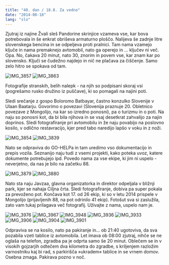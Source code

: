 ```yaml
---
title: "40. dan / 18.8. Za vedno"
date: "2014-08-18"
lang: "slo"
---
```


Zjutraj iz najine Žvali sleš Pandorine skrinjice vzameva vse, kar bova potrebovala in še enkrat obriševa armaturno ploščo. Nalijeva še zadnje litre slovenskega bencina in se odpeljeva proti pralnici. Tam nama vzamejo ključe in nama premaknejo avtomobil, nato ga operejo in … ključev ni več. Opa. No, čakava 20 minut, nato 30, znorim in povem vse, kar znam kar po slovensko. Ključi se čudežno najdejo in nič ne plačava za čiščenje. Samo zelo hitro se spokava od tam.

![IMG_3857](../images/IMG_3857.jpg) ![IMG_3863](../images/IMG_3863.jpg)

Fotografije stranskih, belih nalepk - na njih so podpisani skoraj vsi (pogrešamo rusko družino iz puščave), ki so pomagali na najini poti.

Sledi srečanje z gospo Boloromo Batbayar, častno konzulko Slovenije v Ulaan Baatarju. Govorimo o povezavi (Slovenija praznuje 20. Obletnico povezave z Mongolijo, na kar so izredno ponosni), pa o turizmu in o poti. Na naju so ponosni kot, da bi bila njihova in se vsaj desetkrat zahvalijo za najin doprinos. Sledi fotografiranje pri avtomobilu in že naju povabijo na poslovno kosilo, v odlično restavracijo, kjer pred tabo naredijo lapšo v voku in z noži.

![IMG_3854](../images/IMG_3854.jpg) ![IMG_3839](../images/IMG_3839.jpg)

Nato se odpraviva do GO-HELPa in tam uredimo vso dokumentacijo in prepis vozila. Seznanijo naju tudi z vsemi projekti, kako poteka uvoz, katere dokumente potrebujejo ipd. Povedo nama za vse ekipe, ki jim ni uspelo - neverjetno, da nas je bilo na začetku 88.

![IMG_3879](../images/IMG_3879.jpg) ![IMG_3880](../images/IMG_3880.jpg)

Nato sta naju Javzaa, glavna organizatorka in direktor odpeljala v bližnji park, kjer se nahaja Ciljna črta. Sledi fotografiranje, dobiva pa super pokala za prevoženo pot. Končava kot 17. od 26 ekip, ki so v letu 2014 prispele v Mongolijo (prijavljenih 88, na pot odrinilo 41 ekip). Fotošut sva si zaslužila, zato vam tukaj prilagava več fotografij. Uživajte z nama, uspelo nam je.

![IMG_3976](../images/IMG_3976.jpg) ![IMG_3967](../images/IMG_3967.jpg) ![IMG_3948](../images/IMG_3948.jpg) ![IMG_3936](../images/IMG_3936.jpg) ![IMG_3933](../images/IMG_3933.jpg) ![IMG_3906](../images/IMG_3906.jpg) ![IMG_3904](../images/IMG_3904.jpg) ![IMG_3901](../images/IMG_3901.jpg)

Odpraviva se na kosilo, nato pa pakiranje in… ob 21:40 ugotoviva, da sva pozabila vzeti tablice iz avtomobila. Let imava ob 08:00 zjutraj, nihče se ne oglaša na telefon, zgradba pa je odprta samo še 20 minut. Oblečem se in v visokih gojzarjih odtečem dva kilometra do zgradbe, s kriljenjem razložim varnostniku kaj bi rad, s parkirišča »ukradem« tablice in se vrnem domov. Osebna zmaga. Pakirava pozno v noč.
